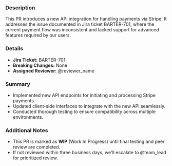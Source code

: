 ### Description
This PR introduces a new API integration for handling payments via Stripe. It addresses the issue documented in Jira ticket BARTER-701, where the current payment flow was inconsistent and lacked support for advanced features required by our users.

### Details
- **Jira Ticket:** BARTER-701
- **Breaking Changes:** None
- **Assigned Reviewer:** @reviewer_name

### Summary
- Implemented new API endpoints for initiating and processing Stripe payments.
- Updated client-side interfaces to integrate with the new API seamlessly.
- Conducted thorough testing to ensure compatibility across multiple environments.

### Additional Notes
- This PR is marked as **WIP** (Work In Progress) until final testing and peer review are completed.
- If not reviewed within three business days, we'll escalate to @team_lead for prioritized review.